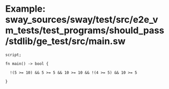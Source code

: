 # Example: sway_sources/sway/test/src/e2e_vm_tests/test_programs/should_pass/stdlib/ge_test/src/main.sw

```sway
script;

fn main() -> bool {

  !(5 >= 10) && 5 >= 5 && 10 >= 10 && !(4 >= 5) && 10 >= 5
  
}

```
